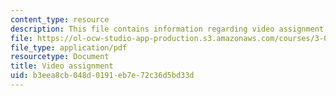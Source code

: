 ```yaml
---
content_type: resource
description: This file contains information regarding video assignment.
file: https://ol-ocw-studio-app-production.s3.amazonaws.com/courses/3-044-materials-processing-spring-2013/b3eea8cb048d0191eb7e72c36d5bd33d_MIT3_044S13_videoassgn.pdf
file_type: application/pdf
resourcetype: Document
title: Video assignment
uid: b3eea8cb-048d-0191-eb7e-72c36d5bd33d
---
```

